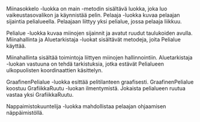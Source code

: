 Miinasokkelo -luokka on main -metodin sisältävä luokka, joka luo vaikeustasovalikon ja käynnistää pelin. Pelaaja -luokka kuvaa pelaajan sijaintia pelialueella. Pelaajaan liittyy yksi pelialue, jossa pelaaja liikkuu. 

Pelialue -luokka kuvaa miinojen sijainnit ja avatut ruudut taulukoiden avulla. Miinahallinta ja Aluetarkistaja -luokat sisältävät metodeja, joita Pelialue käyttää.

Miinahallinta sisältää toimintoja liittyen miinojen hallinnointiin. Aluetarkistaja -luokan vastuuna on tehdä tarkistuksia, jotka estävät Pelialueen ulkopuolisten koordinaattien käsittelyn.

GraafinenPelialue -luokka esittää pelitilanteen graafisesti. GraafinenPelialue koostuu GrafiikkaRuutu -luokan ilmentymistä. Jokaista pelialueen ruutua vastaa yksi GrafiikkaRuutu. 

Nappaimistokuuntelija -luokka mahdollistaa pelaajan ohjaamisen näppäimistöllä.
